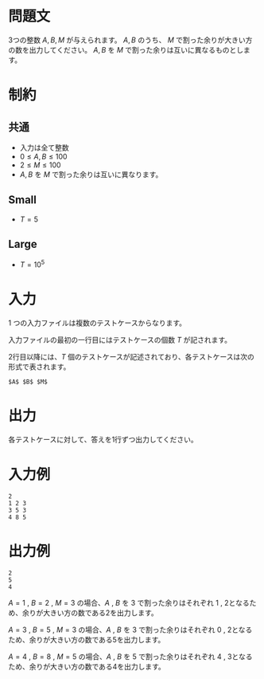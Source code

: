 # 問題文
3つの整数 $A,B,M$ が与えられます。
$A,B$ のうち、 $M$ で割った余りが大きい方の数を出力してください。
$A,B$ を $M$ で割った余りは互いに異なるものとします。

# 制約
## 共通
* 入力は全て整数
* $0 \leq A,B \leq 100$  
* $2 \leq M \leq 100$  
* $A,B$ を $M$ で割った余りは互いに異なります。

## Small
* $T=5$

## Large
* $T=10^5$  

# 入力
1 つの入力ファイルは複数のテストケースからなります。

入力ファイルの最初の一行目にはテストケースの個数 $T$ が記されます。

2行目以降には、$T$ 個のテストケースが記述されており、各テストケースは次の形式で表されます。
```
$A$ $B$ $M$
```

# 出力
各テストケースに対して、答えを1行ずつ出力してください。

# 入力例
```
2
1 2 3
3 5 3
4 8 5
```

# 出力例
```
2
5
4
```

$A=1$ , $B=2$ , $M=3$ の場合、$A$ , $B$ を $3$ で割った余りはそれぞれ $1$ , $2$となるため、余りが大きい方の数である$2$を出力します。  

$A=3$ , $B=5$ , $M=3$ の場合、$A$ , $B$ を $3$ で割った余りはそれぞれ $0$ , $2$となるため、余りが大きい方の数である$5$を出力します。 

$A=4$ , $B=8$ , $M=5$ の場合、$A$ , $B$ を $5$ で割った余りはそれぞれ $4$ , $3$となるため、余りが大きい方の数である$4$を出力します。 
